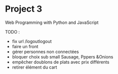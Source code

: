 # Project 3

Web Programming with Python and JavaScript

TODO :
- fix url /logoutlogout
- faire un front
- gérer personnes non connectées
- bloquer choix sub small Sausage, Pppers &Onions
- empêcher doublons de plats avec prix différents
- retirer élément du cart
